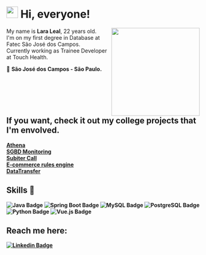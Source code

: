 <h1><img src="https://emojis.slackmojis.com/emojis/images/1570211625/6611/wave-animated.gif?1570211625" width="30"/> Hi, everyone! </h1>

<img align='right' src="https://steamuserimages-a.akamaihd.net/ugc/1631947648964785474/81CBA15178466DD47195A239232202E78987B714/?imw=637&imh=358&ima=fit&impolicy=Letterbox&imcolor=%23000000&letterbox=true" width="230">My name is **Lara Leal**, 22 years old.<br>I'm on my first degree in Database at Fatec São José dos Campos.    
Currently working as Trainee Developer at Touch Health.

📍 <b> São José dos Campos - São Paulo.
 <br> 
  <br>
  <br>
  <br>
  <br>
  <br>
  
  
 ## If you want, check it out my college projects that I'm envolved. 
 [Athena](https://github.com/silvercod3/Athena) <br>
 [SGBD Monitoring](https://github.com/PhatomFatec/PI_Necto_Systems) <br>
 [Subiter Call](https://github.com/PhatomFatec/API_SUBITER) <br>
 [E-commerce rules engine](https://github.com/PhatomFatec/PI_3Semestre) <br>
 [DataTransfer](https://github.com/PhatomFatec/Midall-DataTransfer) 


## Skills :rocket:

![Java Badge](https://img.shields.io/badge/Java-007396?style=for-the-badge&logo=java&logoColor=white)
![Spring Boot Badge](https://img.shields.io/badge/Spring_Boot-F2F4F9?style=for-the-badge&logo=spring-boot)
![MySQL Badge](https://img.shields.io/badge/MySQL-00000F?style=for-the-badge&logo=mysql&logoColor=white)
![PostgreSQL Badge](https://img.shields.io/badge/PostgreSQL-316192?style=for-the-badge&logo=postgresql&logoColor=white)
![Python Badge](https://img.shields.io/badge/Python-3776AB?style=for-the-badge&logo=python&logoColor=white)
![Vue.js Badge](https://img.shields.io/badge/Vue.js-35495E?style=for-the-badge&logo=vue-dot-js&logoColor=4FC08D)


##    **Reach me here:**  

[![Linkedin Badge](https://img.shields.io/badge/-LinkedIn-0e76a8?style=flat&logo=Linkedin&logoColor=white)](https://www.linkedin.com/in/laraoleal/)

